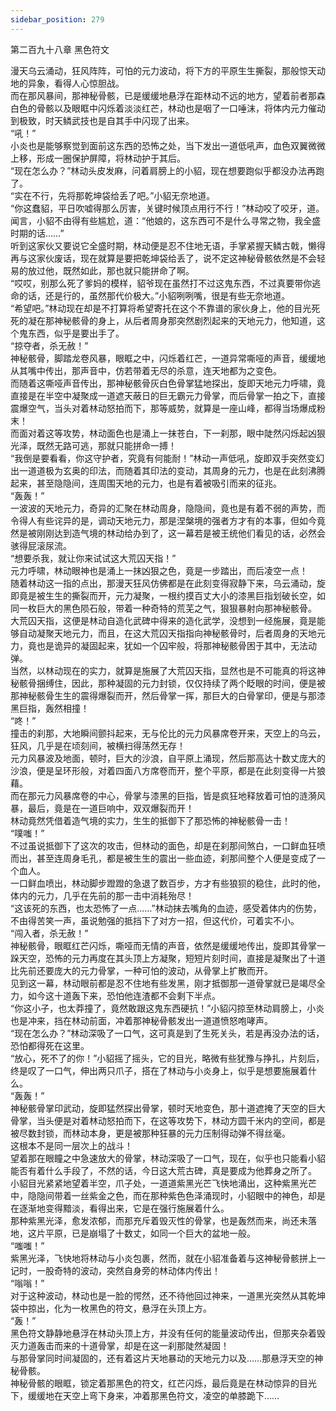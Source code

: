 ```yaml
---
sidebar_position: 279
---
```

 第二百九十八章 黑色符文


漫天乌云涌动，狂风阵阵，可怕的元力波动，将下方的平原生生撕裂，那般惊天动地的异象，看得人心惊胆战。  
而在那风暴间，那神秘骨骸，已是缓缓地悬浮在距林动不远的地方，望着前者那森白色的骨骸以及眼眶中闪烁着淡淡红芒，林动也是咽了一口唾沫，将体内元力催动到极致，时天鳞武技也是自其手中闪现了出来。  
“吼！”  
小炎也是能够察觉到面前这东西的恐怖之处，当下发出一道低吼声，血色双翼微微上移，形成一圈保护屏障，将林动护于其后。  
“现在怎么办？”林动头皮发麻，问着肩膀上的小貂，现在想要跑似乎都没办法再跑了。  
“实在不行，先将那乾坤袋给丢了吧。”小貂无奈地道。  
“你这蠢貂，平日吹嘘得那么厉害，关键时候顶点用行不行！”林动咬了咬牙，道。  
闻言，小貂不由得有些尴尬，道：“他娘的，这东西可不是什么寻常之物，我全盛时期的话……”  
听到这家伙又要说它全盛时期，林动便是忍不住地无语，手掌紧握天鳞古戟，懒得再与这家伙废话，现在就算是要把乾坤袋给丢了，说不定这神秘骨骸依然是不会轻易的放过他，既然如此，那也就只能拼命了啊。  
“哎哎，别那么死了爹妈的模样，貂爷现在虽然打不过这鬼东西，不过真要带你逃命的话，还是行的，虽然那代价极大。”小貂咧咧嘴，很是有些无奈地道。  
“希望吧。”林动现在却是不打算将希望寄托在这个不靠谱的家伙身上，他的目光死死的凝在那神秘骸骨的身上，从后者周身那突然剧烈起来的天地元力，他知道，这个鬼东西，似乎是要出手了。  
“掠夺者，杀无赦！”  
神秘骸骨，脚踏龙卷风暴，眼眶之中，闪烁着红芒，一道异常嘶哑的声音，缓缓地从其嘴中传出，那声音中，仿若带着无尽的杀意，连天地都为之变色。  
而随着这嘶哑声音传出，那神秘骸骨灰白色骨掌猛地探出，旋即天地元力呼啸，竟直接是在半空中凝聚成一道遮天蔽日的巨无霸元力骨掌，而后骨掌一拍之下，直接震爆空气，当头对着林动怒拍而下，那等威势，就算是一座山峰，都得当场爆成粉末！  
而面对着这等攻势，林动面色也是涌上一抹苍白，下一刹那，眼中陡然闪烁起凶狠光泽，既然无路可逃，那就只能拼命一搏！  
“我倒是要看看，你这守护者，究竟有何能耐！”林动一声低吼，旋即双手突然变幻出一道道极为玄奥的印法，而随着其印法的变动，其周身的元力，也是在此刻沸腾起来，甚至隐隐间，连周围天地的元力，也是有着被吸引而来的征兆。  
“轰轰！”  
一波波的天地元力，奇异的汇聚在林动周身，隐隐间，竟也是有着不弱的声势，而令得人有些诧异的是，调动天地元力，那是涅槃境的强者方才有的本事，但如今竟然是被刚刚达到造气境的林动给办到了，这一幕若是被王统他们看见的话，必然会骇得屁滚尿流。  
“想要杀我，就让你来试试这大荒囚天指！”  
元力呼啸，林动眼神也是涌上一抹凶狠之色，竟是一步踏出，而后凌空一点！  
随着林动这一指的点出，那漫天狂风仿佛都是在此刻变得寂静下来，乌云涌动，旋即竟是被生生的撕裂而开，元力凝聚，一根约摸百丈大小的漆黑巨指划破长空，如同一枚巨大的黑色陨石般，带着一种奇特的荒芜之气，狠狠暴射向那神秘骸骨。  
大荒囚天指，这便是林动自造化武碑中得来的造化武学，没想到一经施展，竟是能够自动凝聚天地元力，而且，在这大荒囚天指指向神秘骸骨时，后者周身的天地元力，竟也是诡异的凝固起来，犹如一个囚牢般，将那神秘骸骨困于其中，无法动弹。  
当然，以林动现在的实力，就算是施展了大荒囚天指，显然也是不可能真的将这神秘骸骨捆缚住，因此，那种凝固的元力封锁，仅仅持续了两个眨眼的时间，便是被那神秘骸骨生生的震得爆裂而开，然后骨掌一挥，那巨大的白骨掌印，便是与那漆黑巨指，轰然相撞！  
“咚！”  
撞击的刹那，大地瞬间颤抖起来，无与伦比的元力风暴席卷开来，天空上的乌云，狂风，几乎是在顷刻间，被横扫得荡然无存！  
元力风暴波及地面，顿时，巨大的沙浪，自平原上涌现，然后那高达十数丈庞大的沙浪，便是呈环形般，对着四面八方席卷而开，整个平原，都是在此刻变得一片狼藉。  
而在那元力风暴席卷的中心，骨掌与漆黑的巨指，皆是疯狂地释放着可怕的涟漪风暴，最后，竟是在一道巨响中，双双爆裂而开！  
林动竟然凭借着造气境的实力，生生的抵御下了那恐怖的神秘骸骨一击！  
“噗嗤！”  
不过虽说抵御下了这次的攻击，但林动的面色，却是在刹那间煞白，一口鲜血狂喷而出，甚至连周身毛孔，都是被生生的震出一些血迹，刹那间整个人便是变成了一个血人。  
一口鲜血喷出，林动脚步蹬蹬的急退了数百步，方才有些狼狈的稳住，此时的他，体内的元力，几乎在先前的那一击中消耗殆尽！  
“这该死的东西，也太恐怖了一点……”林动抹去嘴角的血迹，感受着体内的伤势，不由得苦笑一声，虽说勉强的抵挡下了对方一招，但这代价，可着实不小。  
“闯入者，杀无赦！”  
神秘骸骨，眼眶红芒闪烁，嘶哑而无情的声音，依然是缓缓地传出，旋即其骨掌一跺天空，恐怖的元力再度在其头顶上方凝聚，短短片刻时间，直接是凝聚出了十道比先前还要庞大的元力骨掌，一种可怕的波动，从骨掌上扩散而开。  
见到这一幕，林动眼前都是忍不住地有些发黑，刚才抵御那一道骨掌就已是竭尽全力，如今这十道轰下来，恐怕他连渣都不会剩下半点。  
“你这小子，也太莽撞了，竟然敢跟这鬼东西硬抗！”小貂闪掠至林动肩膀上，小炎也是冲来，挡在林动前面，冲着那神秘骨骸发出一道道愤怒咆哮声。  
“现在怎么办？”林动深吸了一口气，这可真是到了生死关头，若是再没办法的话，恐怕都得死在这里。  
“放心，死不了的你！”小貂摇了摇头，它的目光，略微有些犹豫与挣扎，片刻后，终是叹了一口气，伸出两只爪子，搭在了林动与小炎身上，似乎是想要施展着什么。  
“轰轰！”  
神秘骸骨掌印武动，旋即猛然探出骨掌，顿时天地变色，那十道遮掩了天空的巨大骨掌，当头便是对着林动怒拍而下，在这等攻势下，林动方圆千米内的空间，都是被尽数封锁，而林动本身，更是被那种狂暴的元力压制得动弹不得丝毫。  
这根本不是同一层次上的战斗！  
望着那在眼瞳之中急速放大的骨掌，林动深吸了一口气，现在，似乎也只能看小貂能否有着什么手段了，不然的话，今日这大荒古碑，真是要成为他葬身之所了。  
小貂目光紧紧地望着半空，爪子处，一道道紫黑光芒飞快地涌出，这种紫黑光芒中，隐隐间带着一丝紫金之色，而在那种紫色色泽涌现时，小貂眼中的神色，却是在逐渐地变得黯淡，看得出来，它是在强行施展着什么。  
那种紫黑光泽，愈发浓郁，而那充斥着毁灭性的骨掌，也是轰然而来，尚还未落地，这片平原，已是崩塌了十数丈，如同一个巨大的盆地一般。  
“嗤嗤！”  
紫黑光泽，飞快地将林动与小炎包裹，然而，就在小貂准备着与这神秘骨骸拼上一记时，一股奇特的波动，突然自身旁的林动体内传出！  
“嗡嗡！”  
对于这种波动，林动也是一脸的愕然，还不待他回过神来，一道黑光突然从其乾坤袋中掠出，化为一枚黑色的符文，悬浮在头顶上方。  
“轰！”  
黑色符文静静地悬浮在林动头顶上方，并没有任何的能量波动传出，但那夹杂着毁灭力道轰击而来的十道骨掌，却是在这一刹那陡然凝固！  
与那骨掌同时间凝固的，还有着这片天地暴动的天地元力以及……那悬浮天空的神秘骨骸。  
神秘骨骸的眼眶，锁定着那黑色的符文，红芒闪烁，最后竟是在林动惊异的目光下，缓缓地在天空上弯下身来，冲着那黑色符文，凌空的单膝跪下……  
  
  
